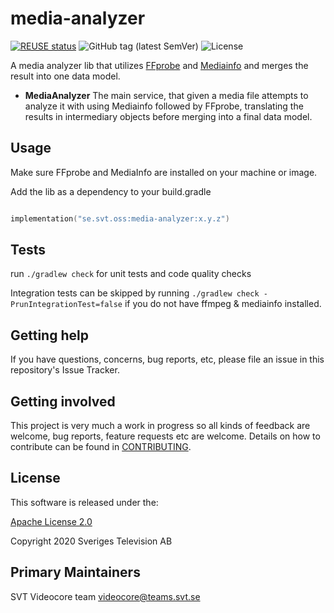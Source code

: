 # media-analyzer

[![REUSE status](https://api.reuse.software/badge/github.com/svt/media-analyzer)](https://api.reuse.software/info/github.com/svt/media-analyzer)
![GitHub tag (latest SemVer)](https://img.shields.io/github/v/tag/svt/flum)
![License](https://img.shields.io/badge/License-Apache%202.0-blue.svg)

A media analyzer lib that utilizes [FFprobe](https://ffmpeg.org/ffprobe.html) and [Mediainfo](https://mediaarea.net/en/MediaInfo)
and merges the result into one data model.

- **MediaAnalyzer**
 The main service, that given a media file attempts to analyze it with using Mediainfo followed by FFprobe, translating
 the results in intermediary objects before merging into a final data model.

## Usage

Make sure FFprobe and MediaInfo are installed on your machine or image.

Add the lib as a dependency to your build.gradle

```kotlin

implementation("se.svt.oss:media-analyzer:x.y.z")

```


## Tests

run `./gradlew check` for unit tests and code quality checks

Integration tests can be skipped by running `./gradlew check -PrunIntegrationTest=false` if you do not have ffmpeg & mediainfo installed.

## Getting help

If you have questions, concerns, bug reports, etc, please file an issue in this repository's Issue Tracker.

## Getting involved

This project is very much a work in progress so all kinds of feedback are welcome, bug reports,
feature requests etc are welcome. Details on how to contribute can be found in [CONTRIBUTING](docs/CONTRIBUTING.adoc).

## License

This software is released under the:

[Apache License 2.0](LICENSE)

Copyright 2020 Sveriges Television AB

## Primary Maintainers

SVT Videocore team <videocore@teams.svt.se>
